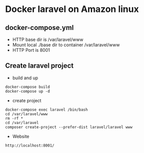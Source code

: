 # Docker laravel on Amazon linux

## docker-compose.yml
  - HTTP base dir is /var/laravel/www
  - Mount local ./base dir to container /var/laravel/www 
  - HTTP Port is 8001

## Create laravel project
- build and up
```
docker-compose build
docker-compose up -d
```
- create project
```
docker-compose exec laravel /bin/bash
cd /var/laravel/www
rm -rf *
cd /var/laravel
composer create-project --prefer-dist laravel/laravel www
```
- Website
```
http://localhost:8001/
```
